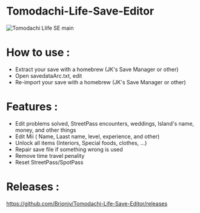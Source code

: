 # Tomodachi-Life-Save-Editor

![Tomodachi Llife SE main](https://i37.servimg.com/u/f37/19/11/94/79/tomoda10.png)

# How to use : 
- Extract your save with a homebrew (JK's Save Manager or other)
- Open savedataArc.txt, edit
- Re-import your save with a homebrew (JK's Save Manager or other)

# Features :
- Edit problems solved, StreetPass encounters, weddings, Island's name, money, and other things
- Edit Mii ( Name, Laast name, level, experience, and other)
- Unlock all items (Interiors, Special foods, clothes, ...)
- Repair save file if something wrong is used
- Remove time travel penality
- Reset StreetPass/SpotPass

# Releases :
https://github.com/Brionjv/Tomodachi-Life-Save-Editor/releases
